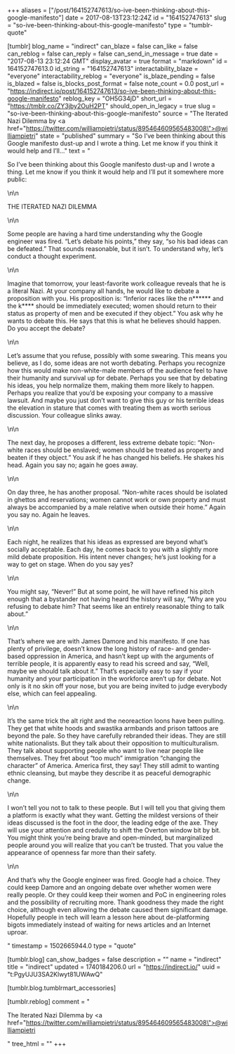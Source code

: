 +++
aliases = ["/post/164152747613/so-ive-been-thinking-about-this-google-manifesto"]
date = 2017-08-13T23:12:24Z
id = "164152747613"
slug = "so-ive-been-thinking-about-this-google-manifesto"
type = "tumblr-quote"

[tumblr]
blog_name = "indirect"
can_blaze = false
can_like = false
can_reblog = false
can_reply = false
can_send_in_message = true
date = "2017-08-13 23:12:24 GMT"
display_avatar = true
format = "markdown"
id = 164152747613.0
id_string = "164152747613"
interactability_blaze = "everyone"
interactability_reblog = "everyone"
is_blaze_pending = false
is_blazed = false
is_blocks_post_format = false
note_count = 0.0
post_url = "https://indirect.io/post/164152747613/so-ive-been-thinking-about-this-google-manifesto"
reblog_key = "OH5G34jD"
short_url = "https://tmblr.co/ZY3jby2OuH2PT"
should_open_in_legacy = true
slug = "so-ive-been-thinking-about-this-google-manifesto"
source = "The Iterated Nazi Dilemma by <a href=\"https://twitter.com/williampietri/status/895464609565483008\">@williampietri</a>"
state = "published"
summary = "So I’ve been thinking about this Google manifesto dust-up and I wrote a thing. Let me know if you think it would help and I’ll..."
text = "<p>So I&rsquo;ve been thinking about this Google manifesto dust-up and I wrote a thing. Let me know if you think it would help and I&rsquo;ll put it somewhere more public:</p>\n\n<p>THE ITERATED NAZI DILEMMA</p>\n\n<p>Some people are having a hard time understanding why the Google engineer was fired. &ldquo;Let&rsquo;s debate his points,&rdquo; they say, &ldquo;so his bad ideas can be defeated.&rdquo; That sounds reasonable, but it isn&rsquo;t. To understand why, let&rsquo;s conduct a thought experiment.</p>\n\n<p>Imagine that tomorrow, your least-favorite work colleague reveals that he is a literal Nazi. At your company all hands, he would like to debate a proposition with you. His proposition is: &ldquo;Inferior races like the n****** and the k**** should be immediately executed; women should return to their status as property of men and be executed if they object.&rdquo; You ask why he wants to debate this. He says that this is what he believes should happen. Do you accept the debate?</p>\n\n<p>Let&rsquo;s assume that you refuse, possibly with some swearing. This means you believe, as I do, some ideas are not worth debating. Perhaps you recognize how this would make non-white-male members of the audience feel to have their humanity and survival up for debate. Perhaps you see that by debating his ideas, you help normalize them, making them more likely to happen. Perhaps you realize that you&rsquo;d be exposing your company to a massive lawsuit. And maybe you just don&rsquo;t want to give this guy or his terrible ideas the elevation in stature that comes with treating them as worth serious discussion. Your colleague slinks away.</p>\n\n<p>The next day, he proposes a different, less extreme debate topic: &ldquo;Non-white races should be enslaved; women should be treated as property and beaten if they object.&rdquo; You ask if he has changed his beliefs. He shakes his head. Again you say no; again he goes away.</p>\n\n<p>On day three, he has another proposal. &ldquo;Non-white races should be isolated in ghettos and reservations; women cannot work or own property and must always be accompanied by a male relative when outside their home.&rdquo; Again you say no. Again he leaves.</p>\n\n<p>Each night, he realizes that his ideas as expressed are beyond what&rsquo;s socially acceptable. Each day, he comes back to you with a slightly more mild debate proposition. His intent never changes; he&rsquo;s just looking for a way to get on stage. When do you say yes?</p>\n\n<p>You might say, &ldquo;Never!&rdquo; But at some point, he will have refined his pitch enough that a bystander not having heard the history will say, &ldquo;Why are you refusing to debate him? That seems like an entirely reasonable thing to talk about.&rdquo;</p>\n\n<p>That&rsquo;s where we are with James Damore and his manifesto. If one has plenty of privilege, doesn&rsquo;t know the long history of race- and gender-based oppression in America, and hasn&rsquo;t kept up with the arguments of terrible people, it is apparently easy to read his screed and say, &ldquo;Well, maybe we should talk about it.&rdquo; That&rsquo;s especially easy to say if your humanity and your participation in the workforce aren&rsquo;t up for debate. Not only is it no skin off your nose, but you are being invited to judge everybody else, which can feel appealing.</p>\n\n<p>It&rsquo;s the same trick the alt right and the neoreaction loons have been pulling. They get that white hoods and swastika armbands and prison tattoos are beyond the pale. So they have carefully rebranded their ideas. They are still white nationalists. But they talk about their opposition to multiculturalism. They talk about supporting people who want to live near people like themselves. They fret about &ldquo;too much&rdquo; immigration &ldquo;changing the character&rdquo; of America. America first, they say! They still admit to wanting ethnic cleansing, but maybe they describe it as peaceful demographic change.</p>\n\n<p>I won&rsquo;t tell you not to talk to these people. But I will tell you that giving them a platform is exactly what they want. Getting the mildest versions of their ideas discussed is the foot in the door, the leading edge of the axe. They will use your attention and credulity to shift the Overton window bit by bit. You might think you&rsquo;re being brave and open-minded, but marginalized people around you will realize that you can&rsquo;t be trusted. That you value the appearance of openness far more than their safety.</p>\n\n<p>And that&rsquo;s why the Google engineer was fired. Google had a choice. They could keep Damore and an ongoing debate over whether women were really people. Or they could keep their women and PoC in engineering roles and the possibility of recruiting more. Thank goodness they made the right choice, although even allowing the debate caused them significant damage. Hopefully people in tech will learn a lesson here about de-platforming bigots immediately instead of waiting for news articles and an Internet uproar.</p>"
timestamp = 1502665944.0
type = "quote"

[tumblr.blog]
can_show_badges = false
description = ""
name = "indirect"
title = "indirect"
updated = 1740184206.0
url = "https://indirect.io/"
uuid = "t:PgyUJU3SA2Klwyt81UWAwQ"

[tumblr.blog.tumblrmart_accessories]

[tumblr.reblog]
comment = "<p>The Iterated Nazi Dilemma by <a href=\"https://twitter.com/williampietri/status/895464609565483008\">@williampietri</a></p>"
tree_html = ""
+++
